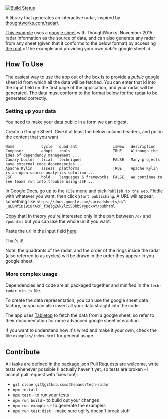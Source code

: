 [![Build Status](https://snap-ci.com/www-thoughtworks-com/tech-radar/branch/master/build_image)](https://snap-ci.com/www-thoughtworks-com/tech-radar/branch/master)

A library that generates an interactive radar, inspired by [thoughtworks.com/radar/](http://thoughtworks.com/radar/).

[This example](https://thenano.github.io/tech-radar/?sheetId=1--_uLSNfiD19i8rAcF_f3qlgZGk2lzSS3bbSrypcx4Y) uses a [google sheet](https://docs.google.com/spreadsheets/d/1--_uLSNfiD19i8rAcF_f3qlgZGk2lzSS3bbSrypcx4Y/pubhtml) with ThoughtWorks' November 2015 radar information as the source of data, and can also generate any radar from any sheet (given that it conforms to the below format) by accessing [the root](https://thenano.github.io/tech-radar/) of the example and providing your own *public* google sheet id.

## How To Use

The easiest way to use the app out of the box is to provide a *public* google sheet id from which all the data will be fetched. You can enter that id into the input field on the first page of the application, and your radar will be generated. The data must conform to the format below for the radar to be generated correctly.

### Setting up your data

You need to make your data public in a form we can digest.

Create a Google Sheet. Give it at least the below column headers, and put in the content that you want

    Name 			cycle	quadrant				isNew	description
	Composer		adopt	tools					TRUE	Although the idea of dependency management ...
	Canary builds	trial	techniques				FALSE	Many projects have external code dependencies ...
	Apache Kylin	assess	platforms				TRUE	Apache Kylin is an open source analytics solution ...
	JSF				hold	languages & frameworks	FALSE	We continue to see teams run into trouble using JSF ...

In Google Docs, go up to the `File` menu and pick `Publish to the web`. Fiddle with whatever you want, then click `Start publishing`. A URL will appear, something like `https://docs.google.com/spreadsheets/d/1--_uLSNfiD19i8rAcF_f3qlgZGk2lzSS3bbSrypcx4Y/pubhtml`

Copy that! In theory you're interested only in the part between `/d/` and `/pubhtml` but you can use the whole url if you want.

Paste the url in the input field [here](https://thenano.github.io/tech-radar/).

That's it!

Note: the quadrants of the radar, and the order of the rings inside the radar (also referred to as cycles) will be drawn in the order they appear in you google sheet.

### More complex usage

Dependencies and code are all packaged together and minified in the `tech-radar.min.js` file.

To create the data representation, you can use the google sheet data factory, or you can also insert all your data straight into the code.

The app uses [Tabletop](https://github.com/jsoma/tabletop) to fetch the data from a google sheet, so refer to their documentation for more advanced google sheet interaction.

If you want to understand how it's wired and make it your own, check the file `examples/index.html` for general usage.

## Contribute

All tasks are defined in the package.json
Pull Requests are welcome, write tests whenever possible (I actually haven't yet, so tests are broken - I accept pull request with fixes too!).

- `git clone git@github.com:thenano/tech-radar`
- `npm install`
- `npm test` - to run your tests
- `npm run build` - to build out your changes
- `npm run examples` - to generate the examples
- `npm run test:dist` - make sure uglify doesn't break stuff
